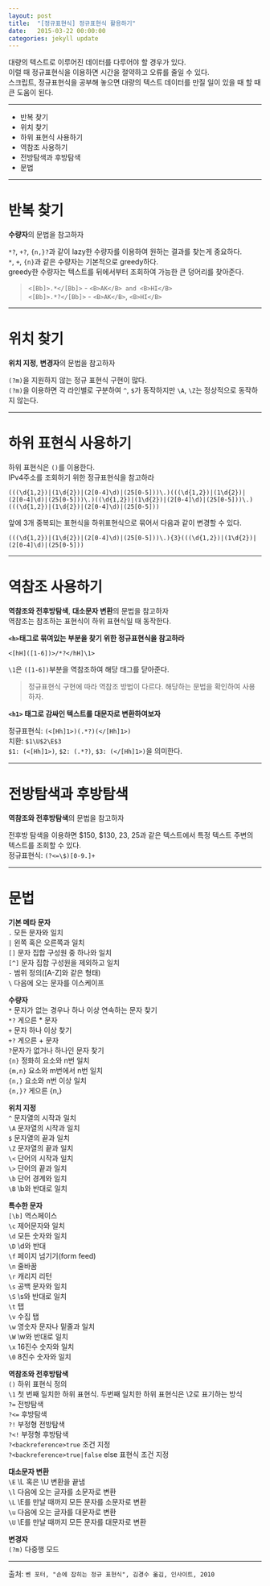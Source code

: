 ```yaml
---
layout: post
title:  "[정규표현식] 정규표현식 활용하기"
date:   2015-03-22 00:00:00
categories: jekyll update
---
```


대량의 텍스트로 이루어진 데이터를 다루어야 할 경우가 있다.  
이럴 때 정규표현식을 이용하면 시간을 절약하고 오류를 줄일 수 있다.  
스크립트, 정규표현식을 공부해 놓으면 대량의 텍스트 데이터를 만질 일이 있을 때 할 때 큰 도움이 된다. 

----

* 반복 찾기
* 위치 찾기
* 하위 표현식 사용하기
* 역참조 사용하기
* 전방탐색과 후방탐색
* 문법

---

# **반복 찾기**

**수량자**의 문법을 참고하자  

`*?`, `+?`, `{n,}?`과 같이 lazy한 수량자를 이용하여 원하는 결과를 찾는게 중요하다.  
`*`, `+`, `{n}`과 같은 수량자는 기본적으로 greedy하다.  
greedy한 수량자는 텍스트를 뒤에서부터 조회하여 가능한 큰 덩어리를 찾아준다.  

>`<[Bb]>.*</[Bb]>` - `<B>AK</B> and <B>HI</B>`  
`<[Bb]>.*?</[Bb]>` - `<B>AK</B>`, `<B>HI</B>`

---

# **위치 찾기**

**위치 지정**, **변경자**의 문법을 참고하자  
  
`(?m)`을 지원하지 않는 정규 표현식 구현이 많다.  
`(?m)`을 이용하면 각 라인별로 구분하여 `^`, `$`가 동작하지만 `\A`, `\Z`는 정상적으로 동작하지 않는다.



---

# **하위 표현식 사용하기**

하위 표현식은 `()`를 이용한다.  
IPv4주소를 조회하기 위한 정규표현식을 참고하라

`(((\d{1,2})|(1\d{2})|(2[0-4]\d)|(25[0-5]))\.)(((\d{1,2})|(1\d{2})|(2[0-4]\d)|(25[0-5]))\.)((\d{1,2})|(1\d{2})|(2[0-4]\d)|(25[0-5]))\.)(((\d{1,2})|(1\d{2})|(2[0-4]\d)|(25[0-5]))`

앞에 3개 중복되는 표현식을 하위표현식으로 묶어서 다음과 같이 변경할 수 있다.

`(((\d{1,2})|(1\d{2})|(2[0-4]\d)|(25[0-5]))\.){3}(((\d{1,2})|(1\d{2})|(2[0-4]\d)|(25[0-5]))`


---

# **역참조 사용하기**

**역참조와 전후방탐색**, **대소문자 변환**의 문법을 참고하자  
역참조는 참조하는 표현식이 하위 표현식일 때 동작한다.

**`<h>`태그로 묶여있는 부분을 찾기 위한 정규표현식을 참고하라**  

`<[hH]([1-6])>/*?</hH]\1>`  

`\1`은 `([1-6])`부분을 역참조하여 해당 태그를 닫아준다.

> 정규표현식 구현에 따라 역참조 방법이 다르다. 해당하는 문법을 확인하여 사용하자.

**`<h1>` 태그로 감싸인 텍스트를 대문자로 변환하여보자**

정규표현식: `(<[Hh]1>)(.*?)(</[Hh]1>)`  
치환: `$1\U$2\E$3`  
`$1: (<[Hh]1>)`, `$2: (.*?)`, `$3: (</[Hh]1>)`을 의미한다.

---

# **전방탐색과 후방탐색**

**역참조와 전후방탐색**의 문법을 참고하자

전후방 탐색을 이용하면 $150, $130, 23, 25과 같은 텍스트에서 특정 텍스트 주변의 텍스트를 조회할 수 있다.  
정규표현식: `(?<=\$)[0-9.]+`

---

# **문법**

**기본 메타 문자**  
`.` 모든 문자와 일치  
`|` 왼쪽 혹은 오른쪽과 일치  
`[]` 문자 집합 구성원 중 하나와 일치  
`[^]` 문자 집합 구성원을 제외하고 일치  
`-` 범위 정의([A-Z]와 같은 형태)  
`\` 다음에 오는 문자를 이스케이프  
  
**수량자**  
`*` 문자가 없는 경우나 하나 이상 연속하는 문자 찾기  
`*?` 게으른 * 문자  
`+` 문자 하나 이상 찾기  
`+?` 게으른 + 문자  
`?`문자가 없거나 하나인 문자 찾기  
`{n}` 정화히 요소와 n번 일치  
`{m,n}` 요소와 m번에서 n번 일치  
`{n,}` 요소와 n번 이상 일치  
`{n,}?` 게으른 {n,}  
  
**위치 지정**  
`^` 문자열의 시작과 일치  
`\A` 문자열의 시작과 일치  
`$` 문자열의 끝과 일치  
`\Z` 문자열의 끝과 일치  
`\<` 단어의 시작과 일치  
`\>` 단어의 끝과 일치  
`\b` 단어 경계와 일치  
`\B` \b와 반대로 일치  
    
**특수한 문자**  
`[\b]` 역스페이스  
`\c` 제어문자와 일치  
`\d` 모든 숫자와 일치  
`\D` \d와 반대  
`\f` 페이지 넘기기(form feed)  
`\n` 줄바꿈  
`\r` 캐리지 리턴  
`\s` 공백 문자와 일치  
`\S` \s와 반대로 일치  
`\t` 탭  
`\v` 수집 탭  
`\w` 영숫자 문자나 밑줄과 일치  
`\W` \w와 반대로 일치  
`\x` 16진수 숫자와 일치  
`\0` 8진수 숫자와 일치  

**역참조와 전후방탐색**  
`()` 하위 표현식 정의  
`\1` 첫 번째 일치한 하위 표현식. 두번째 일치한 하위 표현식은 \2로 표기하는 방식    
`?=` 전방탐색  
`?<=` 후방탐색  
`?!` 부정형 전방탐색  
`?<!` 부정형 후방탐색  
`?<backreference>true` 조건 지정  
`?<backreference>true|false` else 표현식 조건 지정  
  
**대소문자 변환**  
`\E`  \L 혹은 \U 변환을 끝냄  
`\l` 다음에 오는 글자를 소문자로 변환  
`\L` \E를 만날 때까지 모든 문자를 소문자로 변환  
`\u` 다음에 오는 글자를 대문자로 변환  
`\U` \E를 만날 때까지 모든 문자를 대문자로 변환  
  
**변경자**  
`(?m)` 다중행 모드  
  
---

출처: `벤 포터, "손에 잡히는 정규 표현식", 김경수 옮김, 인사이트, 2010`
